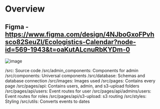 # Overview

## Figma - https://www.figma.com/design/4NJboGxoFPvhsco82SeuZl/Ecologistics-Calendar?node-id=569-1943&t=oaKutALcnuRbKYDm-0

![image](https://github.com/hack4impact-calpoly/ecologistics-shared-calendar/assets/54489933/67e52859-ad33-4b8d-a6c0-ada808952394)

/src: Source code
/src/admin_components: Components for admin
/src/components: Universal components
/src/database: Schemas and database connection
/src/images: Images used
/src/pages: Contains every page
/src/pages/api: Contains users, admin, and s3-upload folders
/src/pages/api/users: Event routes for user
/src/pages/api/admins/users: Event routes for roles
/src/pages/api/s3-upload: s3 routing
/src/styles: Styling
/src/utils: Converts events to dates

